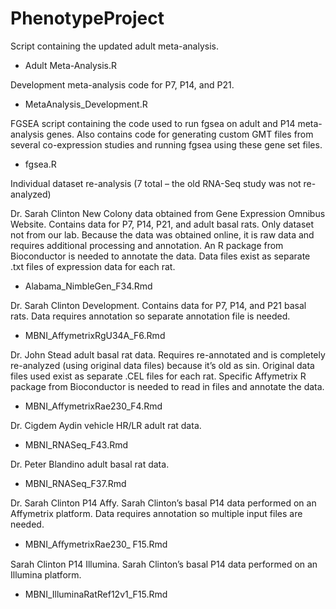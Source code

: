 # PhenotypeProject

Script containing the updated adult meta-analysis.
  - Adult Meta-Analysis.R

Development meta-analysis code for P7, P14, and P21.
  - MetaAnalysis_Development.R

FGSEA script containing the code used to run fgsea on adult and P14 meta-analysis genes. 
Also contains code for generating custom GMT files from several co-expression studies and running fgsea using these gene set files.
  - fgsea.R

Individual dataset re-analysis (7 total – the old RNA-Seq study was not re-analyzed)

Dr. Sarah Clinton New Colony data obtained from Gene Expression Omnibus Website. Contains data for P7, P14, P21, and adult basal rats. 
Only dataset not from our lab. Because the data was obtained online, it is raw data and requires additional processing and annotation. 
An R package from Bioconductor is needed to annotate the data. Data files exist as separate .txt files of expression data for each rat.
  - Alabama_NimbleGen_F34.Rmd

Dr. Sarah Clinton Development. Contains data for P7, P14, and P21 basal rats. 
Data requires annotation so separate annotation file is needed.
  - MBNI_AffymetrixRgU34A_F6.Rmd

Dr. John Stead adult basal rat data. Requires re-annotated and is completely re-analyzed (using original data files) 
because it’s old as sin. Original data files used exist as separate .CEL files for each rat. 
Specific Affymetrix R package from Bioconductor is needed to read in files and annotate the data.
  - MBNI_AffymetrixRae230_F4.Rmd

Dr. Cigdem Aydin vehicle HR/LR adult rat data.
  - MBNI_RNASeq_F43.Rmd

Dr. Peter Blandino adult basal rat data.
  - MBNI_RNASeq_F37.Rmd

Dr. Sarah Clinton P14 Affy. Sarah Clinton’s basal P14 data performed on an Affymetrix platform. 
Data requires annotation so multiple input files are needed.
  - MBNI_AﬀymetrixRae230_ F15.Rmd

Sarah Clinton P14 Illumina. Sarah Clinton’s basal P14 data performed on an Illumina platform.
  - MBNI_IlluminaRatRef12v1_F15.Rmd
